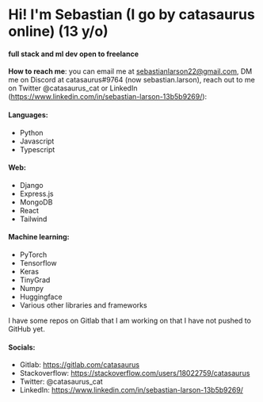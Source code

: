 # Hi! I'm Sebastian (I go by catasaurus online) (13 y/o)

#### full stack and ml dev open to freelance

**How to reach me**: you can email me at sebastianlarson22@gmail.com, DM me on Discord at catasaurus#9764 (now sebastian.larson), reach out to me on Twitter @catasaurus_cat or LinkedIn (https://www.linkedin.com/in/sebastian-larson-13b5b9269/): 

#### Languages:
 - Python
 - Javascript
 - Typescript
 
#### Web:
- Django
- Express.js
- MongoDB
- React
- Tailwind

#### Machine learning:
- PyTorch
- Tensorflow
- Keras
- TinyGrad
- Numpy
- Huggingface
- Various other libraries and frameworks

I have some repos on Gitlab that I am working on that I have not pushed to GitHub yet.

#### Socials:
- Gitlab: https://gitlab.com/catasaurus
- Stackoverflow: https://stackoverflow.com/users/18022759/catasaurus
- Twitter: @catasaurus_cat
- LinkedIn: https://www.linkedin.com/in/sebastian-larson-13b5b9269/
